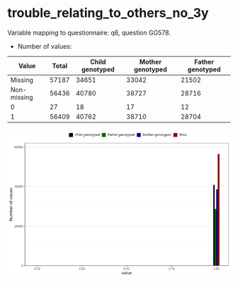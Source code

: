# trouble_relating_to_others_no_3y
Variable mapping to questionnaire: q6, question GG578.
- Number of values:

| Value | Total | Child genotyped | Mother genotyped | Father genotyped |
| ----- | ----- | --------------- | ---------------- | ---------------- |
| Missing | 57187 | 34651 | 33042 | 21502 |
| Non-missing | 56436 | 40780 | 38727 | 28716 |
| 0 | 27 | 18 | 17 | 12 |
| 1 | 56409 | 40762 | 38710 | 28704 |



![](trouble_relating_to_others_no_3y_n.png)



